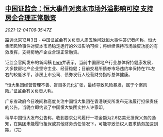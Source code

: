 <!--1638601263000-->
[中国证监会：恒大事件对资本市场外溢影响可控 支持房企合理正常融资](https://cn.reuters.com/article/china-csrc-evergrande-capital-market-120-idCNKBS2IJ047)
------

<div><i>2021-12-04T06:35:47Z</i></div><p>路透北京12月3日 - 中国证监会有关负责人周五晚间就恒大事件答记者问称，恒大集团风险事件对资本市场稳定运行的外溢影响可控；将继续保持市场融资功能的有效发挥，支持房地产企业合理正常融资。</p><p>证监会官网发布的新闻稿 <a href="http://www.csrc.gov.cn/pub/newsite/zjhxwfb/xwdd/202112/t20211203_409372.html">here</a>并表示，当前中国房地产行业总体保持健康发展，大多数房地产企业坚守主业、经营稳健；目前交易所债券市场违约率保持在1%左右的较低水平，涉房上市公司、债券发行人经营财务指标总体健康。</p><p>“恒大集团经营管理不善、盲目多元化扩张，最终导致风险暴发，属于个案风险。”证监会有关负责人称。</p><p>广东省政府今日晚间称高度关注中国恒大集团在香港联交所发布无法履行担保责任的公告，当晚立即约谈了中国恒大集团实控人许家印。</p><p>稍早中国恒大发布公告称，收到要求公司履行一项金额为2.6亿美元担保义务的通知，在集团未能履行担保或其他财务责任情况下，可能导致债权人要求债务加速到期。（完）</p>

